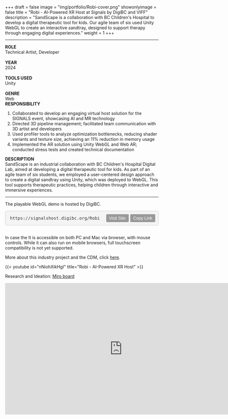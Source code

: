 +++
draft = false
image = "img/portfolio/Robi-cover.png"
showonlyimage = false
title = "Robi - AI-Powered XR Host at Signals by DigiBC and VIFF"
description = "SandScape is a collaboration with BC Children's Hospital to develop a digital therapeutic tool for kids. Our agile team of six used Unity WebGL to create an interactive sandtray, designed to support therapy through engaging digital experiences."
weight = 1
+++

---

<div class="table">
  <div class="row">
    <div class="cell border-right col-1">
        <strong>ROLE</strong><br>
        Technical Artist, Developer<br><br>
        <strong>YEAR</strong><br>
        2024<br><br>
        <strong>TOOLS USED</strong><br>
        Unity<br><br>
        <strong>GENRE</strong><br>
        Web
    </div>
    <div class="cell border-right col-2">
        <strong>RESPONSIBILITY</strong>
        <ol>
            <li>
                Collaborated to develop an engaging virtual host solution for the SIGNALS event, showcasing AI and MR technology
            </li>
            <li>
                Directed 3D pipeline management; facilitated team communication with 3D artist and developers
            </li>
            <li>
                Used profiler tools to analyze optimization bottlenecks, reducing shader variants and texture size, achieving an 11% reduction in memory usage
            </li>
            <li>
                Implemented the AR solution using Unity WebGL and Web AR; conducted stress tests and created technical documentation
            </li>
        </ol>
    </div>
    <div class="cell col-3">
        <strong>DESCRIPTION</strong><br>
        SandScape is an industrial collaboration with BC Children's Hospital Digital Lab, aimed at developing a digital therapeutic tool for kids. As part of an agile team of six students, we employed a user-centered design approach to create a digital sandtray using Unity, which was deployed to WebGL. This tool supports therapeutic practices, helping children through interactive and immersive experiences.
    </div>
  </div>
</div>

---

The playable WebGL demo is hosted by DigiBC.
<div class="link-box">
  <input type="text" id="link" value="https://signalshost.digibc.org/Robi" readonly>
  <button onclick="window.open(document.getElementById('link').value, '_blank');">Visit Site</button>
  <button onclick="copyLink()">Copy Link</button>
</div>

<style>
  .link-box {
    display: flex;
    align-items: center;
    background-color: #f4f4f4;
    padding: 10px;
    border-radius: 5px;
    border: 1px solid #ccc;
    max-width: 100%;
    overflow-x: auto;
  }

  .link-box input {
    border: none;
    border-radius: 5px;
    background-color: #f4f4f4;
    flex-grow: 1;
    padding: 5px;
    font-size: 100%;
    font-family: monospace;
    color: #333;
    white-space: nowrap;
    overflow-x: auto;
    outline: none;
  }

  .link-box input:focus {
    outline: 2px solid #de5e85;
    border-radius: 5px;
  }

  .link-box button {
    background-color: #999999;
    color: white;
    border: none;
    padding: 5px 10px;
    cursor: pointer;
    margin-left: 5px;
    border-radius: 3px;
    font-size: 100%;
  }

  .link-box button:hover {
    background-color: #de5e85;
  }
</style>

<script>
  function copyLink() {
    var copyText = document.getElementById("link");
    copyText.select();
    copyText.setSelectionRange(0, 99999); // For mobile devices
    document.execCommand("copy");
  }
</script>
<br>

In case the 
It is accessible on both PC and Mac via browser, with mouse controls. While it can also run on mobile browsers, full touchscreen compatibility is not yet supported.

More about this industry project and the CDM, click [here](https://thecdm.ca/projects/ai-powered-xr-hosts-your-smart-mobile-companions-signals-digibc-and-viff).

{{< youtube id="nNiohXikHgI" title="Robi - AI-Powered XR Host" >}}
<br>

Research and Ideation:
[Miro board](https://miro.com/app/board/uXjVKLSl4yY=/?share_link_id=53938384272)

<iframe width="768" height="432" src="https://miro.com/app/live-embed/uXjVKLSl4yY=/?moveToViewport=-49111,-38368,136612,66984&embedId=651599236080" frameborder="0" scrolling="no" allow="fullscreen; clipboard-read; clipboard-write" allowfullscreen></iframe>



